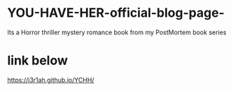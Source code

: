 # YOU-HAVE-HER-official-blog-page-
Its a Horror thriller mystery romance book from my PostMortem book series 

# link below

https://j3r1ah.github.io/YCHH/
